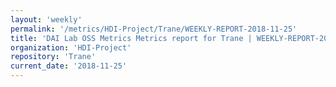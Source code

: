 ```yaml
---
layout: 'weekly'
permalink: '/metrics/HDI-Project/Trane/WEEKLY-REPORT-2018-11-25'
title: 'DAI Lab OSS Metrics Metrics report for Trane | WEEKLY-REPORT-2018-11-25'
organization: 'HDI-Project'
repository: 'Trane'
current_date: '2018-11-25'
---
```


